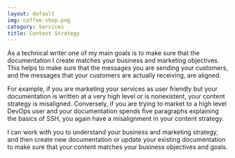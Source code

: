 ```yaml
---
layout: default
img: coffee-shop.png
category: Services
title: Content Strategy
---
```


As a technical writer one of my main goals is to make sure that the documentation I create matches your business and marketing objectives. This helps to make sure that the messages you are sending your customers, and the messages that your customers are actually receiving, are aligned.   

For example, if you are marketing your services as user friendly but your documentation is written at a very high level or is nonexistent, your content strategy is misaligned. Conversely, if you are trying to market to a high level DevOps user and your documentation spends five paragraphs explaining the basics of SSH, you again have a misalignment in your content strategy.   

I can work with you to understand your business and marketing strategy, and then create new documentation or update your existing documentation to make sure that your content matches your business objectives and goals. 
